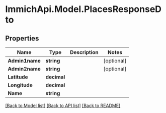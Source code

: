 # ImmichApi.Model.PlacesResponseDto

## Properties

Name | Type | Description | Notes
------------ | ------------- | ------------- | -------------
**Admin1name** | **string** |  | [optional] 
**Admin2name** | **string** |  | [optional] 
**Latitude** | **decimal** |  | 
**Longitude** | **decimal** |  | 
**Name** | **string** |  | 

[[Back to Model list]](../README.md#documentation-for-models) [[Back to API list]](../README.md#documentation-for-api-endpoints) [[Back to README]](../README.md)


